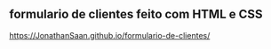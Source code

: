 ## formulario de clientes feito com HTML e CSS

https://JonathanSaan.github.io/formulario-de-clientes/
